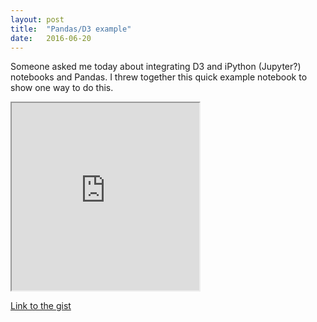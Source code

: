 ```yaml
---
layout: post
title:  "Pandas/D3 example"
date:   2016-06-20
---
```


Someone asked me today about integrating D3 and iPython (Jupyter?) notebooks and Pandas.  I threw together this quick example notebook to show one way to do this.

<iframe height='300' src="http://nbviewer.jupyter.org/gist/wrgoldstein/fb06deb2a71fecf838186fc3f66acdee"></iframe>

[Link to the gist](http://nbviewer.jupyter.org/gist/wrgoldstein/fb06deb2a71fecf838186fc3f66acdee)

<script type="text/javascript">

let width = document.getElementsByTagName('article')[0].offsetWidth
document.getElementsByTagName('iframe')[0].setAttribute('width', width)

</script>
